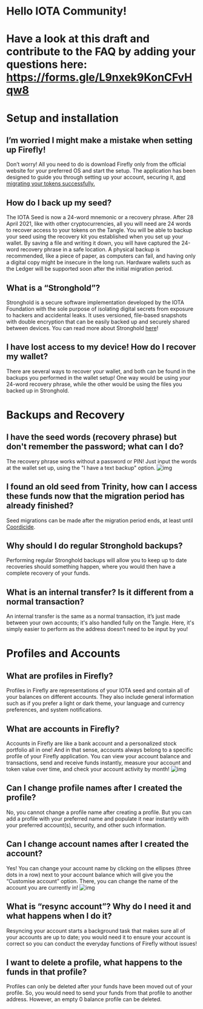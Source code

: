 # Hello IOTA Community!
# Have a look at this draft and contribute to the FAQ by adding your questions here: https://forms.gle/L9nxek9KonCFvHqw8
  
  
  
  
  

# Setup and installation
## I’m worried I might make a mistake when setting up Firefly!
Don’t worry! All you need to do is download Firefly only from the official website for your preferred OS and start the setup. The application has been designed to guide you through setting up your account, securing it, [and migrating your tokens successfully.](https://blog.iota.org/firefly-token-migration/)

## How do I back up my seed? 
The IOTA Seed is now a 24-word mnemonic or a recovery phrase. After 28 April 2021, like with other cryptocurrencies, all you will need are 24 words to recover access to your tokens on the Tangle. You will be able to backup your seed using the recovery kit you established when you set up your wallet. By saving a file and writing it down, you will have captured the 24-word recovery phrase in a safe location. 
A physical backup is recommended, like a piece of paper, as computers can fail, and having only a digital copy might be insecure in the long run.
Hardware wallets such as the Ledger will be supported soon after the initial migration period. 


## What is a “Stronghold”?
Stronghold is a secure software implementation developed by the IOTA Foundation with the sole purpose of isolating digital secrets from exposure to hackers and accidental leaks. It uses versioned, file-based snapshots with double encryption that can be easily backed up and securely shared between devices. You can read more about Stronghold [here](https://blog.iota.org/iota-stronghold-6ce55d311d7c/)!


## I have lost access to my device! How do I recover my wallet?
There are several ways to recover your wallet, and both can be found in the backups you performed in the wallet setup! One way would be using your 24-word recovery phrase, while the other would be using the files you backed up in Stronghold.

# Backups and Recovery

## I have the seed words (recovery phrase) but don't remember the password; what can I do? 
The recovery phrase works without a password or PIN! Just input the words at the wallet set up, using the "I have a text backup" option.
![img](https://lh5.googleusercontent.com/DUcLX9HqwsjKfyKCmTTk90FlZ0wEw2t4ffYWNSe9h_3GsP9Q-koGyr3YAE4fB0km1dfc5rx1pFAQzYSpibIcSOyCmO-9MlfovQyVhdvZyEQeZLwMJORN-VqXmN_hvBcykWjweTQ7)

## I found an old seed from Trinity, how can I access these funds now that the migration period has already finished?
Seed migrations can be made after the migration period ends, at least until [Coordicide](https://blog.iota.org/coordicide-the-road-ahead-7d89f41b0ba5/).


## Why should I do regular Stronghold backups?
Performing regular Stronghold backups will allow you to keep up to date recoveries should something happen, where you would then have a complete recovery of your funds.

## What is an internal transfer? Is it different from a normal transaction? 
An internal transfer is the same as a normal transaction, it’s just made between your own accounts; it's also handled fully on the Tangle. Here, it's simply easier to perform as the address doesn’t need to be input by you!

# Profiles and Accounts

## What are profiles in Firefly?
Profiles in Firefly are representations of your IOTA seed and contain all of your balances on different accounts. They also include general information such as if you prefer a light or dark theme, your language and currency preferences, and system notifications.


## What are accounts in Firefly?
Accounts in Firefly are like a bank account and a personalized stock portfolio all in one! And in that sense, accounts always belong to a specific profile of your Firefly application. You can view your account balance and transactions, send and receive funds instantly, measure your account and token value over time, and check your account activity by month! 
![img](https://lh4.googleusercontent.com/6eKDEFOS9IxMeIeT5i2rnDR1q5WeGn-qlU5ve-a2rFrScQMnxOwrTFL7G5SFoqB4BHgCa9iNugRw7Y2tjO2VAm8wcJkwX2ujXeJaKvFXvTya-4EJyiAxmhoSTyQiOtyKpRWfQIi8)

## Can I change profile names after I created the profile?
No, you cannot change a profile name after creating a profile. But you can add a profile with your preferred name and populate it near instantly with your preferred account(s), security, and other such information.


## Can I change account names after I created the account?
Yes! You can change your account name by clicking on the ellipses (three dots in a row) next to your account balance which will give you the “Customise account” option. There, you can change the name of the account you are currently in! 
![img](https://lh6.googleusercontent.com/JNUCWMBeZCjmIvAAZPrCSM3j1Y59oSUXurTCpmUbV0hmQitmOfW1iP0hGtZrQE6yoRFey59wFTwTf36GOwEp0R_8eGiHhRycj3z1USZzm-Q0V8x7CEpCMDOF_-gCl6sW2aH4HMjs)


## What is “resync account”? Why do I need it and what happens when I do it?
Resyncing your account starts a background task that makes sure all of your accounts are up to date; you would need it to ensure your account is correct so you can conduct the everyday functions of Firefly without issues!


## I want to delete a profile, what happens to the funds in that profile?
Profiles can only be deleted after your funds have been moved out of your profile. So, you would need to send your funds from that profile to another address. 
However, an empty 0 balance profile can be deleted.
